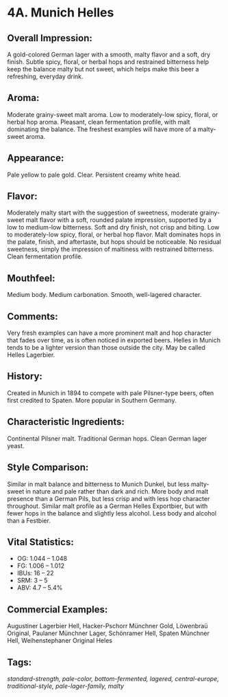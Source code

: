 # 4A. Munich Helles

## Overall Impression: 

A gold-colored German lager with a smooth, malty flavor and a soft, dry finish. Subtle spicy, floral, or herbal hops and restrained bitterness help keep the balance malty but not sweet, which helps make this beer a refreshing, everyday drink.

## Aroma: 

Moderate grainy-sweet malt aroma. Low to moderately-low spicy, floral, or herbal hop aroma. Pleasant, clean fermentation profile, with malt dominating the balance. The freshest examples will have more of a malty-sweet aroma.

## Appearance: 

Pale yellow to pale gold. Clear. Persistent creamy white head.

## Flavor: 

Moderately malty start with the suggestion of sweetness, moderate grainy-sweet malt flavor with a soft, rounded palate impression, supported by a low to medium-low bitterness. Soft and dry finish, not crisp and biting. Low to moderately-low spicy, floral, or herbal hop flavor. Malt dominates hops in the palate, finish, and aftertaste, but hops should be noticeable. No residual sweetness, simply the impression of maltiness with restrained bitterness. Clean fermentation profile.

## Mouthfeel: 

Medium body. Medium carbonation. Smooth, well-lagered character.

## Comments: 

Very fresh examples can have a more prominent malt and hop character that fades over time, as is often noticed in exported beers. Helles in Munich tends to be a lighter version than those outside the city. May be called Helles Lagerbier.

## History: 

Created in Munich in 1894 to compete with pale Pilsner-type beers, often first credited to Spaten. More popular in Southern Germany.

## Characteristic Ingredients: 

Continental Pilsner malt. Traditional German hops. Clean German lager yeast.

## Style Comparison: 

Similar in malt balance and bitterness to Munich Dunkel, but less malty-sweet in nature and pale rather than dark and rich. More body and malt presence than a German Pils, but less crisp and with less hop character throughout. Similar malt profile as a German Helles Exportbier, but with fewer hops in the balance and slightly less alcohol. Less body and alcohol than a Festbier.

## Vital Statistics:	

- OG:	1.044 – 1.048
- FG:	1.006 – 1.012
- IBUs:	16 – 22	
- SRM:	3 – 5	
- ABV:	4.7 – 5.4%

## Commercial Examples: 

Augustiner Lagerbier Hell, Hacker-Pschorr Münchner Gold, Löwenbraü Original, Paulaner Münchner Lager, Schönramer Hell, Spaten Münchner Hell, Weihenstephaner Original Heles

## Tags: 

_standard-strength, pale-color, bottom-fermented, lagered, central-europe, traditional-style, pale-lager-family, malty_
